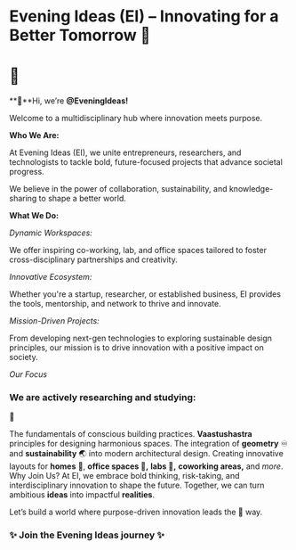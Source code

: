 # **Evening Ideas (EI)** – Innovating for a Better Tomorrow 🌟

# :rocket: 


**👋**Hi, we’re **@EveningIdeas!**

Welcome to a multidisciplinary hub where innovation meets purpose.

**Who We Are:** 

At Evening Ideas (EI), we unite entrepreneurs, researchers, and technologists to tackle bold, future-focused projects that advance societal progress.

We believe in the power of collaboration, sustainability, and knowledge-sharing to shape a better world.

**What We Do:**

*Dynamic Workspaces:*

We offer inspiring co-working, lab, and office spaces tailored to foster cross-disciplinary partnerships and creativity.

*Innovative Ecosystem:*

Whether you're a startup, researcher, or established business, EI provides the tools, mentorship, and network to thrive and innovate.

*Mission-Driven Projects:* 

From developing next-gen technologies to exploring sustainable design principles, our mission is to drive innovation with a positive impact on society.

*Our Focus*

### **We are actively researching and studying:**

:construction:

The fundamentals of conscious building practices.
**Vaastushastra** principles for designing harmonious spaces.
The integration of **geometry** :infinity: and **sustainability** :earth_asia: into modern architectural design.
Creating innovative layouts for **homes** :house_with_garden:, **office spaces :office:,** **labs :lab_coat:,** **coworking areas,** and *more*.
Why Join Us?
At EI, we embrace bold thinking, risk-taking, and interdisciplinary innovation to shape the future.
Together, we can turn ambitious **ideas** into impactful **realities**.



Let’s build a world where purpose-driven innovation leads the :milky_way: way. 

### ✨ Join the **Evening Ideas** journey ✨    

<!--- eveningideas/eveningideas is a ✨ special ✨ repository because its `README.md` (this file) appears on your GitHub profile. You can click the Preview link to take a look at your changes. --->

